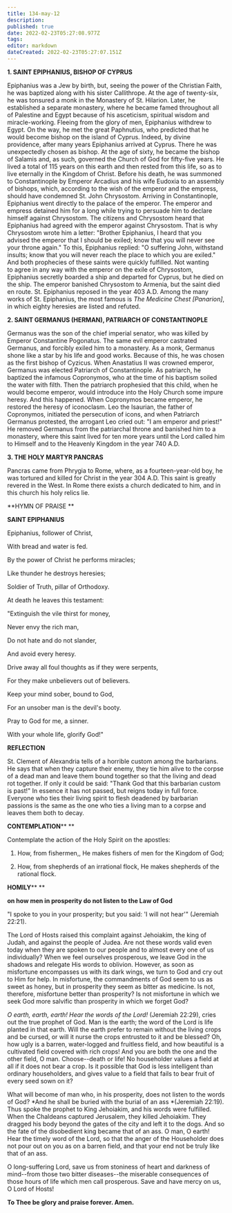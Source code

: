 ```yaml
---
title: 134-may-12
description: 
published: true
date: 2022-02-23T05:27:08.977Z
tags: 
editor: markdown
dateCreated: 2022-02-23T05:27:07.151Z
---
```



**1. SAINT EPIPHANIUS, BISHOP OF CYPRUS**

Epiphanius was a Jew by birth, but, seeing the power of the Christian Faith, he was baptized along with his sister Callithrope. At the age of twenty-six, he was tonsured a monk in the Monastery of St. Hilarion. Later, he established a separate monastery, where he became famed throughout all of Palestine and Egypt because of his asceticism, spiritual wisdom and miracle-working. Fleeing from the glory of men, Epiphanius withdrew to Egypt. On the way, he met the great Paphnutius, who predicted that he would become bishop on the island of Cyprus. Indeed, by divine providence, after many years Epiphanius arrived at Cyprus. There he was unexpectedly chosen as bishop. At the age of sixty, he became the bishop of Salamis and, as such, governed the Church of God for fifty-five years. He lived a total of 115 years on this earth and then rested from this life, so as to live eternally in the Kingdom of Christ. Before his death, he was summoned to Constantinople by Emperor Arcadius and his wife Eudoxia to an assembly of bishops, which, according to the wish of the emperor and the empress, should have condemned St. John Chrysostom. Arriving in Constantinople, Epiphanius went directly to the palace of the emperor. The emperor and empress detained him for a long while trying to persuade him to declare himself against Chrysostom. The citizens and Chrysostom heard that Epiphanius had agreed with the emperor against Chrysostom. That is why Chrysostom wrote him a letter: "Brother Epiphanius, I heard that you advised the emperor that I should be exiled; know that you will never see your throne again." To this, Epiphanius replied: "O suffering John, withstand insults; know that you will never reach the place to which you are exiled." And both prophecies of these saints were quickly fulfilled. Not wanting to agree in any way with the emperor on the exile of Chrysostom, Epiphanius secretly boarded a ship and departed for Cyprus, but he died on the ship. The emperor banished Chrysostom to Armenia, but the saint died en route. St. Epiphanius reposed in the year 403 A.D. Among the many works of St. Epiphanius, the most famous is *The Medicine Chest [Panarion]*, in which eighty heresies are listed and refuted.

**2. SAINT GERMANUS (HERMAN), PATRIARCH OF CONSTANTINOPLE**

Germanus was the son of the chief imperial senator, who was killed by Emperor Constantine Pogonatus. The same evil emperor castrated Germanus, and forcibly exiled him to a monastery. As a monk, Germanus shone like a star by his life and good works. Because of this, he was chosen as the first bishop of Cyzicus. When Anastatius II was crowned emperor, Germanus was elected Patriarch of Constantinople. As patriarch, he baptized the infamous Copronymos, who at the time of his baptism soiled the water with filth. Then the patriarch prophesied that this child, when he would become emperor, would introduce into the Holy Church some impure heresy. And this happened. When Copronymos became emperor, he restored the heresy of iconoclasm. Leo the Isaurian, the father of Copronymos, initiated the persecution of icons, and when Patriarch Germanus protested, the arrogant Leo cried out: "I am emperor and priest!" He removed Germanus from the patriarchal throne and banished him to a monastery, where this saint lived for ten more years until the Lord called him to Himself and to the Heavenly Kingdom in the year 740 A.D.

**3. THE HOLY MARTYR PANCRAS**

Pancras came from Phrygia to Rome, where, as a fourteen-year-old boy, he was tortured and killed for Christ in the year 304 A.D. This saint is greatly revered in the West. In Rome there exists a church dedicated to him, and in this church his holy relics lie.



**HYMN OF PRAISE
**

**SAINT EPIPHANIUS**

Epiphanius, follower of Christ,

With bread and water is fed.

By the power of Christ he performs miracles;

Like thunder he destroys heresies;

Soldier of Truth, pillar of Orthodoxy.

At death he leaves this testament:

"Extinguish the vile thirst for money,

Never envy the rich man,

Do not hate and do not slander,

And avoid every heresy.

Drive away all foul thoughts as if they were serpents,

For they make unbelievers out of believers.

Keep your mind sober, bound to God,

For an unsober man is the devil's booty.

Pray to God for me, a sinner.

With your whole life, glorify God!"


**REFLECTION**

St. Clement of Alexandria tells of a horrible custom among the barbarians. He says that when they capture their enemy, they tie him alive to the corpse of a dead man and leave them bound together so that the living and dead rot together. If only it could be said: "Thank God that this barbarian custom is past!" In essence it has not passed, but reigns today in full force. Everyone who ties their living spirit to flesh deadened by barbarian passions is the same as the one who ties a living man to a corpse and leaves them both to decay.

**CONTEMPLATION****
**


Contemplate the action of the Holy Spirit on the apostles:

1.  How, from fishermen,, He makes fishers of men for the Kingdom of God;

1.  How, from shepherds of an irrational flock, He makes shepherds of the rational flock.



**HOMILY****
**


**on how men in prosperity do not listen to the Law of God**

"I spoke to you in your prosperity; but you said: 'I will not hear'" (Jeremiah 22:21).

The Lord of Hosts raised this complaint against Jehoiakim, the king of Judah, and against the people of Judea. Are not these words valid even today when they are spoken to our people and to almost every one of us individually? When we feel ourselves prosperous, we leave God in the shadows and relegate His words to oblivion. However, as soon as misfortune encompasses us with its dark wings, we turn to God and cry out to Him for help. In misfortune, the commandments of God seem to us as sweet as honey, but in prosperity they seem as bitter as medicine. Is not, therefore, misfortune better than prosperity? Is not misfortune in which we seek God more salvific than prosperity in which we forget God?

*O earth, earth, earth! Hear the words of the Lord!* (Jeremiah 22:29), cries out the true prophet of God. Man is the earth; the word of the Lord is life planted in that earth. Will the earth prefer to remain without the living crops and be cursed, or will it nurse the crops entrusted to it and be blessed? Oh, how ugly is a barren, water-logged and fruitless field, and how beautiful is a cultivated field covered with rich crops! And you are both the one and the other field, O man. Choose--death or life! No householder values a field at all if it does not bear a crop. Is it possible that God is less intelligent than ordinary householders, and gives value to a field that fails to bear fruit of every seed sown on it?

What will become of man who, in his prosperity, does not listen to the words of God? *And he shall be buried with the burial of an ass *(Jeremiah 22:19). Thus spoke the prophet to King Jehoiakim, and his words were fulfilled. When the Chaldeans captured Jerusalem, they killed Jehoiakim. They dragged his body beyond the gates of the city and left it to the dogs. And so the fate of the disobedient king became that of an ass. O man, O earth! Hear the timely word of the Lord, so that the anger of the Householder does not pour out on you as on a barren field, and that your end not be truly like that of an ass.

O long-suffering Lord, save us from stoniness of heart and darkness of mind--from those two bitter diseases--the miserable consequences of those hours of life which men call prosperous. Save and have mercy on us, O Lord of Hosts!

**To Thee be glory and praise forever. Amen.**

 
